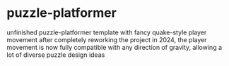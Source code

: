 # puzzle-platformer
 unfinished puzzle-platformer template with fancy quake-style player movement
 after completely reworking the project in 2024, the player movement is now fully compatible with any direction of gravity, allowing a lot of diverse puzzle design ideas
